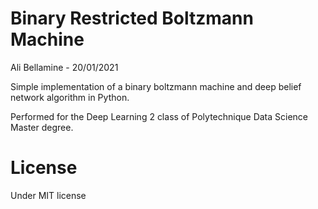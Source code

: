Binary Restricted Boltzmann Machine
===================================

Ali Bellamine - 20/01/2021

Simple implementation of a binary boltzmann machine and deep belief network algorithm in Python.

Performed for the Deep Learning 2 class of Polytechnique Data Science Master degree.

# License
Under MIT license